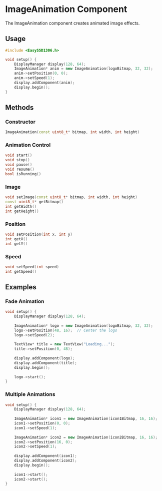 # ImageAnimation Component

The ImageAnimation component creates animated image effects.

## Usage

```cpp
#include <EasySSD1306.h>

void setup() {
    DisplayManager display(128, 64);
    ImageAnimation* anim = new ImageAnimation(logoBitmap, 32, 32);
    anim->setPosition(0, 0);
    anim->setSpeed(1);
    display.addComponent(anim);
    display.begin();
}
```

## Methods

### Constructor
```cpp
ImageAnimation(const uint8_t* bitmap, int width, int height)
```

### Animation Control
```cpp
void start()
void stop()
void pause()
void resume()
bool isRunning()
```

### Image
```cpp
void setImage(const uint8_t* bitmap, int width, int height)
const uint8_t* getBitmap()
int getWidth()
int getHeight()
```

### Position
```cpp
void setPosition(int x, int y)
int getX()
int getY()
```

### Speed
```cpp
void setSpeed(int speed)
int getSpeed()
```

## Examples

### Fade Animation
```cpp
void setup() {
    DisplayManager display(128, 64);
    
    ImageAnimation* logo = new ImageAnimation(logoBitmap, 32, 32);
    logo->setPosition(48, 16);  // Center the logo
    logo->setSpeed(2);
    
    TextView* title = new TextView("Loading...");
    title->setPosition(0, 48);
    
    display.addComponent(logo);
    display.addComponent(title);
    display.begin();
    
    logo->start();
}
```

### Multiple Animations
```cpp
void setup() {
    DisplayManager display(128, 64);
    
    ImageAnimation* icon1 = new ImageAnimation(icon1Bitmap, 16, 16);
    icon1->setPosition(0, 0);
    icon1->setSpeed(1);
    
    ImageAnimation* icon2 = new ImageAnimation(icon2Bitmap, 16, 16);
    icon2->setPosition(16, 0);
    icon2->setSpeed(1);
    
    display.addComponent(icon1);
    display.addComponent(icon2);
    display.begin();
    
    icon1->start();
    icon2->start();
}
``` 